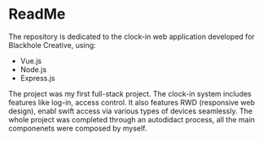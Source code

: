 # ReadMe
The repository is dedicated to the clock-in web application developed for Blackhole Creative, using:
* Vue.js
* Node.js
* Express.js

The project was my first full-stack project. The clock-in system includes features like log-in, access control. It also features RWD (responsive web design), enabl swift access via various types of devices seamlessly. The whole project was completed through an autodidact process, all the main componenets were composed by myself.
